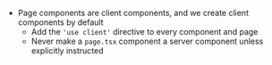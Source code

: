 - Page components are client components, and we create client components by default
    - Add the `'use client'` directive to every component and page
    - Never make a `page.tsx` component a server component unless explicitly instructed
